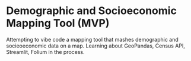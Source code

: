 # Demographic and Socioeconomic Mapping Tool (MVP)

Attempting to vibe code a mapping tool that mashes demographic and socieoeconomic data on a map. Learning about GeoPandas, Census API, Streamlit, Folium in the process.

